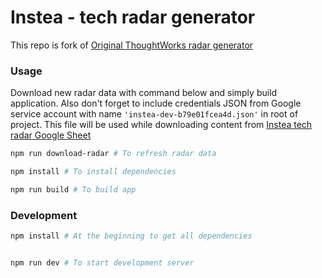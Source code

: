 # Instea - tech radar generator

This repo is fork of [Original ThoughtWorks radar generator](https://github.com/thoughtworks/build-your-own-radar/tree/master)


### Usage

Download new radar data with command below and simply build application. Also don't forget to include credentials JSON from Google service account with name `'instea-dev-b79e01fcea4d.json'` in root of project. This file will be used while downloading content from [Instea tech radar Google Sheet](https://docs.google.com/spreadsheets/d/193QZSj_Xajb0erG4031jOqBkGphUX3NJZ3aCl_1npWs/edit#gid=0)

```bash
npm run download-radar # To refresh radar data

npm install # To install dependencies

npm run build # To build app
```

### Development

```bash
npm install # At the beginning to get all dependencies


npm run dev # To start development server
```
